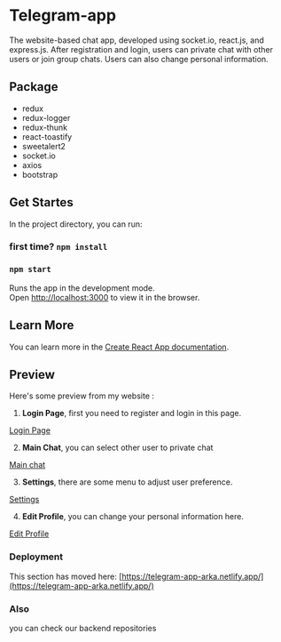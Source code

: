 # Telegram-app
The website-based chat app, developed using socket.io, react.js, and express.js. After registration and login, users can private chat with other users or join group chats. Users can also change personal information.

## Package 
- redux
- redux-logger
- redux-thunk
- react-toastify
- sweetalert2
- socket.io
- axios
- bootstrap

## Get Startes

In the project directory, you can run:

###  first time? `npm install`

### `npm start`

Runs the app in the development mode.\
Open [http://localhost:3000](http://localhost:3000) to view it in the browser.

## Learn More

You can learn more in the [Create React App documentation](https://facebook.github.io/create-react-app/docs/getting-started).

## Preview
Here's some preview from my website :

1. **Login Page**, first you need to register and login in this page.

[Login Page](https://github.com/herzaparam/telegram-app-arka/blob/master/src/assets/image/login.png)

2. **Main Chat**, you can select other user to private chat

[Main chat](https://github.com/herzaparam/telegram-app-arka/blob/master/src/assets/image/chat-room.png)

3. **Settings**, there are some menu to adjust user preference.

[Settings](https://github.com/herzaparam/telegram-app-arka/blob/master/src/assets/image/setting.png)

4. **Edit Profile**, you can change your personal information here.

[Edit Profile](https://github.com/herzaparam/telegram-app-arka/blob/master/src/assets/image/edit%20profile.png)

### Deployment

This section has moved here: [https://telegram-app-arka.netlify.app/](https://telegram-app-arka.netlify.app/)

### Also
you can check our backend repositories 
